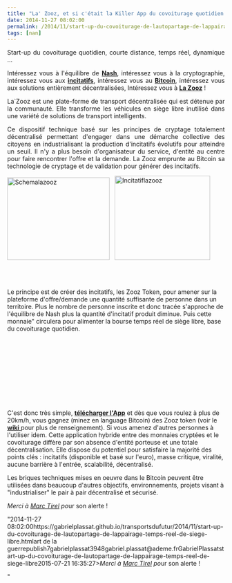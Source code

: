```yaml
---
title: "La' Zooz, et si c'était la Killer App du covoiturage quotidien ?"
date: 2014-11-27 08:02:00
permalink: /2014/11/start-up-du-covoiturage-de-lautopartage-de-lappairage-temps-reel-de-siege-libre.html
tags: [nan]
---
```


<p style="text-align: justify;">Start-up du covoiturage quotidien, courte distance, temps réel, dynamique ...</p> <p style="text-align: justify;">Intéressez vous à l'équilibre de <a href="https://gabrielplassat.github.io/transportsdufutur/2010/09/theorie-des-jeux-et-confiance-appliquees-aux-transports.html" target="_blank"><strong>Nash</strong></a>, intéressez vous à la cryptographie, intéressez vous aux <a href="https://gabrielplassat.github.io/transportsdufutur/?s=incitatif" target="_blank"><strong>incitatifs</strong></a>, intéressez vous au <a href="https://bitcoin.org/fr/" target="_blank"><strong>Bitcoin</strong></a>, intéressez vous aux solutions entièrement décentralisées, Intéressez vous à <a href="http://lazooz.org/" target="_blank"><strong>La Zooz</strong></a> !</p> <p style="text-align: justify;">La`Zooz est une plate-forme de transport décentralisée qui est détenue par la communauté. Elle transforme les véhicules en siège libre inutilisé dans une variété de solutions de transport intelligents.</p> <p style="text-align: justify;">Ce dispositif technique basé sur les principes de cryptage totalement décentralisé permettant d'engager dans une démarche collective des citoyens en industrialisant la production d'incitatifs évolutifs pour atteindre un seuil. Il n'y a plus besoin d'organisateur du service, d'entité au centre pour faire rencontrer l'offre et la demande. La Zooz emprunte au Bitcoin sa technologie de cryptage et de validation pour générer des incitatifs.</p> <p style="text-align: justify;"><a class="asset-img-link" href="https://gabrielplassat.github.io/transportsdufutur/wp-content/uploads/sites/6/old/6a0120a66d2ad4970b01b8d09a5c8a970c-pi.png" style="display: inline;"><img rel="lightbox[]" alt="Schemalazooz" border="0" class="asset  asset-image at-xid-6a0120a66d2ad4970b01b8d09a5c8a970c img-responsive" height="191" src="/wp-content/uploads/sites/6/old/6a0120a66d2ad4970b01b8d09a5c8a970c-800wi.png" title="Schemalazooz" width="237" /></a>   <a class="asset-img-link" href="https://gabrielplassat.github.io/transportsdufutur/wp-content/uploads/sites/6/old/6a0120a66d2ad4970b01bb07b5b004970d-pi.png" style="display: inline;"><img rel="lightbox[]" alt="Incitatiflazooz" border="0" class="asset  asset-image at-xid-6a0120a66d2ad4970b01bb07b5b004970d img-responsive" height="195" src="/wp-content/uploads/sites/6/old/6a0120a66d2ad4970b01bb07b5b004970d-800wi.png" title="Incitatiflazooz" width="221" /></a></p> <p style="text-align: justify;"> </p>   <!--more--> <br />Le principe est de créer des incitatifs, les Zooz Token, pour amener sur la plateforme d'offre/demande une quantité suffisante de personne dans un territoire. Plus le nombre de personne inscrite et donc tracée s'approche de l'équilibre de Nash plus la quantité d'incitatif produit diminue. Puis cette monnaie" circulera pour alimenter la bourse temps réel de siège libre, base du covoiturage quotidien. <p><iframe allowfullscreen="""" frameborder=""0"" height=""315"" src=""//www.youtube.com/embed/jlkOqGplfKw"" width=""500""></iframe></p> <p style=""text-align: justify>C'est donc très simple, <a href=""http://lazooz.org/portfolio/movement-is-our-proof-of-work/"" target=""_blank""><strong>télécharger l'App</strong></a> et dès que vous roulez à plus de 20km/h, vous gagnez (minez en language Bitcoin) des Zooz token (voir le <a href=""http://lazooz.org/wiki/index.php?title=Main_Page"" target=""_blank""><strong>wiki</strong> </a>pour plus de renseignement). Si vous amenez d'autres personnes à l'utiliser idem. Cette application hybride entre des monnaies cryptées et le covoiturage diffère par son absence d'entité porteuse et une totale décentralisation. Elle dispose du potentiel pour satisfaire la majorité des points clés : incitatifs (disponible et basé sur l'euro), masse critique, viralité, aucune barrière à l'entrée, scalabilité, décentralisé.</p> <p style=""text-align: justify>Les briques techniques mises en oeuvre dans le Bitcoin peuvent être utilisées dans beaucoup d'autres objectifs, environnements, projets visant à "industrialiser" le pair à pair décentralisé et sécurisé.</p> <p style=""text-align: justify><em>Merci à <a href=""http://about.me/mtirel"" target=""_blank"">Marc Tirel</a> po</em>ur son alerte !</p>"2014-11-27 08:02:00https://gabrielplassat.github.io/transportsdufutur/2014/11/start-up-du-covoiturage-de-lautopartage-de-lappairage-temps-reel-de-siege-libre.htmlart de la guerrepublish7gabrielplassat3948gabriel.plassat@ademe.frGabrielPlassatstart-up-du-covoiturage-de-lautopartage-de-lappairage-temps-reel-de-siege-libre2015-07-21 16:35:27><em>Merci à <a href=""http://about.me/mtirel"" target=""_blank"">Marc Tirel</a> po</em>ur son alerte !</p>"
